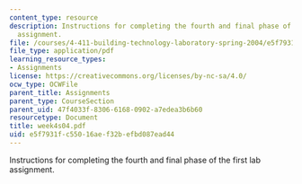```yaml
---
content_type: resource
description: Instructions for completing the fourth and final phase of the first lab
  assignment.
file: /courses/4-411-building-technology-laboratory-spring-2004/e5f7931fc55016aef32befbd087ead44_week4s04.pdf
file_type: application/pdf
learning_resource_types:
- Assignments
license: https://creativecommons.org/licenses/by-nc-sa/4.0/
ocw_type: OCWFile
parent_title: Assignments
parent_type: CourseSection
parent_uid: 47f4033f-8306-6168-0902-a7edea3b6b60
resourcetype: Document
title: week4s04.pdf
uid: e5f7931f-c550-16ae-f32b-efbd087ead44
---
```

Instructions for completing the fourth and final phase of the first lab assignment.